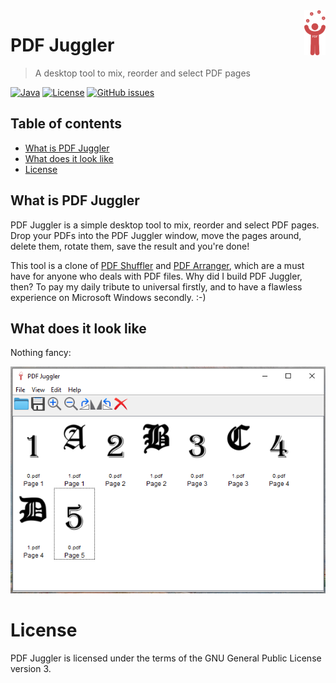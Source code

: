 <a href="https://www.bernardi.cloud/">
    <img src=".readme-files/pdfjuggler-logo-72.png" alt="PDF Juggler logo" title="PDF Juggler" align="right" height="72" />
</a>

# PDF Juggler
> A desktop tool to mix, reorder and select PDF pages

[![Java](https://img.shields.io/badge/java-v1.8-blue.svg)](https://adoptopenjdk.net/)
[![License](https://img.shields.io/github/license/bernarpa/pdfjuggler.svg)](https://opensource.org/licenses/GPL-3.0)
[![GitHub issues](https://img.shields.io/github/issues/bernarpa/pdfjuggler.svg)](https://github.com/bernarpa/pdfjuggler/issues)

## Table of contents

- [What is PDF Juggler](#what-is-pdf-juggler)
- [What does it look like](#what-does-it-look-like)
- [License](#license)

## What is PDF Juggler

PDF Juggler is a simple desktop tool to mix, reorder and select PDF pages. Drop your PDFs into the PDF Juggler window, move the pages around, delete them, rotate them, save the result and you're done!

This tool is a clone of [PDF Shuffler](https://sourceforge.net/projects/pdfshuffler/) and [PDF Arranger](https://github.com/pdfarranger/pdfarranger/), which are a must have for anyone who deals with PDF files. Why did I build PDF Juggler, then? To pay my daily tribute to universal firstly, and to have a flawless experience on Microsoft Windows secondly. :-)

## What does it look like

Nothing fancy:

![Image](.readme-files/screenshot.png)

# License

PDF Juggler is licensed under the terms of the GNU General Public License version 3.
